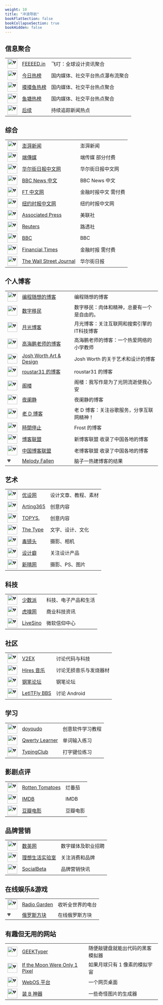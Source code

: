 ```yaml
---
weight: 10
title: "冲浪导航"
bookFlatSection: false
bookCollapseSection: true
bookHidden: false
---
```


<style>
table th:first-of-type {
    min-width: 56px;
}
table th:nth-of-type(2) {
    width: 35%;
}
table th:nth-of-type(3) {
    width: 57%;
}
</style>


## 信息聚合

|  |  |  |
| ---- | ---- | ---- |
| <img loading="lazy" width="32px" alt="💔" src="https://www.feeeedin.com/favicon.ico"> | [FEEEED.in](https://www.feeeedin.com/) | 飞叮：全球设计资讯聚合 |
| <img loading="lazy" width="32px" alt="💔" src="https://tophub.today/favicon.ico"> | [今日热榜](https://tophub.today/) | 国内媒体、社交平台热点瀑布流聚合 |
| <img loading="lazy" width="32px" alt="💔" src="https://momoyu.cc/favicon32.ico"> | [摸摸鱼热榜](https://momoyu.cc) | 国内媒体、社交平台热点聚合 |
| <img loading="lazy" width="32px" alt="💔" src="https://mo.fish/fish.ico"> | [鱼塘热榜](https://mo.fish) | 国内媒体、社交平台热点聚合 |
| <img loading="lazy" width="32px" alt="💔" src="https://assets-1256259474.cos.ap-shanghai.myqcloud.com/static/img/icon-180.jpg"> | [后续](https://houxu.app) | 持续追踪新闻热点 |

## 综合

|  |  |  |
| ---- | ---- | ---- |
| <img loading="lazy" width="32px" alt="💔" src="https://www.thepaper.cn/favicon.ico"> | [澎湃新闻](https://www.thepaper.cn) | 澎湃新闻 |
| <img loading="lazy" width="32px" alt="💔" src="https://theinitium.com/favicon.ico"> | [端傳媒](https://theinitium.com) | 端传媒 部分付费 |
| <img loading="lazy" width="32px" alt="💔" src="https://s.wsj.net/img/meta/wsj_favicon-32x32.png"> | [华尔街日报中文网](https://cn.wsj.com/) | 华尔街日报中文网 |
| <img loading="lazy" width="32px" alt="💔" src="https://www.bbc.com/apple-touch-icon.png"> | [BBC News 中文](https://www.bbc.com/zhongwen/simp) | BBC News 中文 |
| <img loading="lazy" width="32px" alt="💔" src="http://www.ftchinese.com/favicon.ico"> | [FT 中文网](http://www.ftchinese.com/) | 金融时报中文 需付费 |
| <img loading="lazy" width="32px" alt="💔" src="https://static01.nyt.com/favicon.ico"> | [纽约时报中文网](https://cn.nytimes.com/) | 纽约时报中文网 |
| <img loading="lazy" width="32px" alt="💔" src="https://www.ap.org/assets/images/framework/favicon-32x32.png"> | [Associated Press](https://www.ap.org) | 美联社 |
| <img loading="lazy" width="32px" alt="💔" src="https://www.reuters.com/pf/resources/icons/favicon.ico?d=55"> | [Reuters](https://www.reuters.com) | 路透社 |
| <img loading="lazy" width="32px" alt="💔" src="https://www.bbc.com/favicon.ico"> | [BBC](https://www.bbc.com) | BBC |
| <img loading="lazy" width="32px" alt="💔" src="	https://www.ft.com/__origami/service/image/v2/images/raw/ftlogo-v1%3Abrand-ft-logo-square-coloured?source=update-logos&format=png&width=32&height=32"> | [Financial Times](https://www.ft.com/) | 金融时报 需付费 |
| <img loading="lazy" width="32px" alt="💔" src="https://s.wsj.net/img/meta/wsj_favicon-32x32.png"> | [The Wall Street Journal](https://www.wsj.com/) | 华尔街日报 |

## 个人博客

|  |  |  |
| ---- | ---- | ---- |
| <img loading="lazy" width="32px" alt="💔" src="https://program-think.blogspot.com/favicon.ico"> | [编程随想的博客](https://program-think.blogspot.com/) | 编程随想的博客 |
| <img loading="lazy" width="32px" alt="💔" src="https://shuziyimin.org/favicon.ico"> | [数字移民](https://blog.shuziyimin.org) | 数字移民：肉体和精神，总要有一个是自由的。 |
| <img loading="lazy" width="32px" alt="💔" src="https://www.williamlong.info/images/apple-touch-icon.png"> | [月光博客](http://www.williamlong.info/) | 月光博客：关注互联网和搜索引擎的IT科技博客 |
| <img loading="lazy" width="32px" alt="💔" src="https://www.gaohaipeng.com/favicon.ico"> | [高海鹏老师的博客](https://www.gaohaipeng.com) | 高海鹏老师的博客：一个热爱网络的小学教师 |
| <img loading="lazy" width="32px" alt="💔" src="https://joshworth.com/jpw/wp-content/uploads/2019/09/logosmall19-32.png"> | [Josh Worth Art & Design](https://joshworth.com) | Josh Worth 的关于艺术和设计的博客 |
| <img loading="lazy" width="32px" alt="💔" src="	https://www.star31s.com/favicon.ico"> | [roustar31 的博客](https://www.star31s.com/) | roustar31 的博客 |
| <img loading="lazy" width="32px" alt="💔" src="http://xuying.org/favicon.ico"> | [阁楼](http://xuying.org) | 阁楼：我写作是为了光阴流逝使我心安 |
| <img loading="lazy" width="32px" alt="💔" src="http://www.yelanjing.com/favicon.ico"> | [夜阑静](http://www.yelanjing.com) | 夜阑静的博客 |
| <img loading="lazy" width="32px" alt="💔" src="https://laod.cn/wp-content/uploads/2021/03/favicon.ico"> | [老 D 博客](https://laod.cn) | 老 D 博客：关注谷歌服务，分享互联网精神！ |
| <img loading="lazy" width="32px" alt="💔" src="	https://d2fan.com/favicon.ico"> | [時間停止](https://d2fan.com/) | Frost 的博客 |
| <img loading="lazy" width="32px" alt="💔" src="	https://blorg.cn/favicon.ico"> | [博客联盟](https://blorg.cn/) | 新博客联盟 收录了中国各地的博客 |
| <img loading="lazy" width="32px" alt="💔" src="	https://zgboke.org/favicon.ico"> | [中国博客联盟](https://zgboke.org) | 老博客联盟 收录了中国各地的博客 |
| 💔 | [Melody Fallen](https://melodyfallen.github.io/) | 脑子一热建博客的结果 |

## 艺术

|  |  |  |
| ---- | ---- | ---- |
| <img loading="lazy" width="32px" alt="💔" src="https://image.uisdc.com/wp-content/uploads/2018/05/uisdc-ico-apple.jpg"> | [优设网](https://www.uisdc.com) | 设计文章、教程、素材 |
| <img loading="lazy" width="32px" alt="💔" src="https://arting365.com/favicon.ico)"> | [Arting365](https://arting365.com/) | 创意内容 |
| <img loading="lazy" width="32px" alt="💔" src="	https://m.topys.cn/favicon.ico"> | [TOPYS.](https://www.topys.cn) | 创意内容 |
| <img loading="lazy" width="32px" alt="💔" src="https://www.thetype.com/wp-content/themes/tib_style/images/favicon/favicon-32x32.png"> | [The Type](https://thetype.com) | 文字、设计、文化 |
| <img loading="lazy" width="32px" alt="💔" src="https://www.dujingtou.com/favicon.ico"> | [毒镜头](https://www.dujingtou.com) | 摄影、相机 |
| <img loading="lazy" width="32px" alt="💔" src="https://cdn.shejipi.com/favicon-32x32.png"> | [设计癖](https://www.shejipi.com/) | 关注设计产品 |
| <img loading="lazy" width="32px" alt="💔" src="https://www.sioe.cn/favicon.ico"> | [新晴网](https://www.sioe.cn) | 摄影、PS、图片 |

## 科技

|  |  |  |
| ---- | ---- | ---- |
| <img loading="lazy" width="32px" alt="💔" src="https://cdn.sspai.com/sspai/assets/img/favicon/icon.ico"> | [少数派](https://sspai.com) | 科技、电子产品和生活 |
| <img loading="lazy" width="32px" alt="💔" src="	https://m.huxiu.com/favicon.ico"> | [虎嗅网](https://www.huxiu.com) | 商业科技资讯 |
| <img loading="lazy" width="32px" alt="💔" src="https://livesino.net/favicon.ico"> | [LiveSino](https://livesino.net) | 微软信仰中心 |

## 社区

|  |  |  |
| ---- | ---- | ---- |
| <img loading="lazy" width="32px" alt="💔" src="https://www.v2ex.com/favicon.ico"> | [V2EX](https://www.v2ex.com) | 讨论代码与科技 |
| <img loading="lazy" width="32px" alt="💔" src="https://dsdlove.com/favicon.ico"> | [Hires 音乐](https://dsdlove.com) | 讨论无损音乐与发烧器材 |
| <img loading="lazy" width="32px" alt="💔" src="http://www.penbbs.com/favicon.ico"> | [钢笔论坛](http://www.penbbs.com/) | 钢笔论坛 |
| <img loading="lazy" width="32px" alt="💔" src="	https://bbs.letitfly.me/favicon.ico"> | [LetITFly BBS](https://bbs.letitfly.me) | 讨论 Android |

## 学习

|  |  |  |
| ---- | ---- | ---- |
| <img loading="lazy" width="32px" alt="💔" src="https://www.doyoudo.com/favicon.ico"> | [doyoudo](https://www.doyoudo.com/) | 创意软件学习教程 |
| <img loading="lazy" width="32px" alt="💔" src="https://qwerty.liumingye.cn/favicon-32x32.png"> | [Qwerty Learner](https://qwerty.liumingye.cn/) | 单词输入练习 |
| <img loading="lazy" width="32px" alt="💔" src="https://static.typingclub.com/m/corp2/img/favicon.png"> | [TypingClub](https://www.typingclub.com/) | 打字键位练习 |

## 影剧点评

|  |  |  |
| ---- | ---- | ---- |
| <img loading="lazy" width="32px" alt="💔" src="https://www.rottentomatoes.com/favicon.ico"> | [Rotten Tomatoes](https://www.rottentomatoes.com/) | 烂番茄 |
| <img loading="lazy" width="32px" alt="💔" src="https://m.imdb.com/favicon.ico"> | [IMDB](https://www.imdb.com) | IMDB |
| <img loading="lazy" width="32px" alt="💔" src="https://m.douban.com/favicon.ico"> | [豆瓣电影](https://movie.douban.com/) | 豆瓣电影 |

## 品牌营销

|  |  |  |
| ---- | ---- | ---- |
| <img loading="lazy" width="32px" alt="💔" src="https://m.digitaling.com/favicon.ico"> | [数英网](https://www.digitaling.com) | 数字媒体及职业招聘 |
| <img loading="lazy" width="32px" alt="💔" src="https://static.toodaylab.com/static/favicon.ico"> | [理想生活实验室](https://www.toodaylab.com) | 关注消费和品牌 |
| <img loading="lazy" width="32px" alt="💔" src="https://socialbeta.com/favicon.ico"> | [SocialBeta](https://socialbeta.com/) | 品牌营销快讯 |

## 在线娱乐&游戏

|  |  |  |
| ---- | ---- | ---- |
| <img loading="lazy" width="32px" alt="💔" src="http://radio.garden/public/icons/ios/ios-appicon-76-76.png"> | [Radio Garden](http://radio.garden/) | 收听全世界的电台 |
| 💔 | [俄罗斯方块](https://chvin.github.io/react-tetris/) | 在线俄罗斯方块 |

## 有趣但无用的网站

|  |  |  |
| ---- | ---- | ---- |
| <img loading="lazy" width="32px" alt="💔" src="https://geektyper.com/favicon.ico"> | [GEEKTyper](https://geektyper.com/) | 随便敲键盘就能出代码的黑客模拟器 |
| <img loading="lazy" width="32px" alt="💔" src="https://joshworth.com/jpw/wp-content/uploads/2019/09/logosmall19-32.png"> | [If the Moon Were Only 1 Pixel](http://www.joshworth.com/dev/pixelspace/pixelspace_solarsystem.html) | 如果月球只有 1 像素的模拟宇宙 |
| <img loading="lazy" width="32px" alt="💔" src="http://www.25os.com/favicon.ico"> | [WebOS 平台](http://www.25os.com/) | 一个网页桌面 |
| <img loading="lazy" width="32px" alt="💔" src="http://www.ifanjian.net/favicon.ico"> | [装 B 神器](http://zb.fanjian.net/) | 一些奇怪图片的生成器 |





